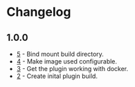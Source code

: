 # Changelog

## 1.0.0

* [5](https://github.com/cma-arnold/gocd-docker-exec-plugin/issues/5) - Bind mount build directory.
* [4](https://github.com/cma-arnold/gocd-docker-exec-plugin/issues/4) - Make image used configurable.
* [3](https://github.com/cma-arnold/gocd-docker-exec-plugin/issues/3) - Get the plugin working with docker.
* [2](https://github.com/cma-arnold/gocd-docker-exec-plugin/issues/2) - Create inital plugin build.
